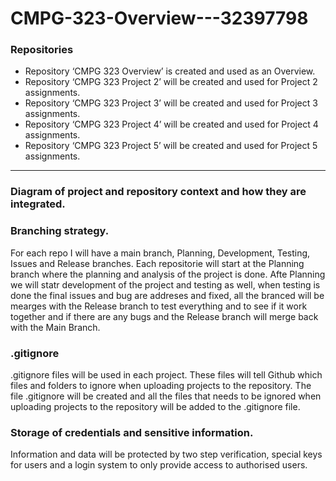 # CMPG-323-Overview---32397798
### Repositories
* Repository ‘CMPG 323 Overview’ is created and used as an Overview.
* Repository ‘CMPG 323 Project 2’ will be created and used for Project 2 assignments.
* Repository ‘CMPG 323 Project 3’ will be created and used for Project 3 assignments.
* Repository ‘CMPG 323 Project 4’ will be created and used for Project 4 assignments.
* Repository ‘CMPG 323 Project 5’ will be created and used for Project 5 assignments.

---
### Diagram of project and repository context and how they are integrated.

### Branching strategy.
For each repo I will have a main branch, Planning, Development, Testing, Issues and Release branches. Each repositorie will start at the Planning branch where the planning and analysis of the project is done. Afte Planning we will statr development of the project and testing as well, when testing is done the final issues and bug are addreses and fixed, all the branced will be mearges with the Release branch to test everything and to see if it work together and if there are any bugs and the Release branch will merge back with the Main Branch.
### .gitignore
.gitignore files will be used in each project.
These files will tell Github which files and folders to ignore when uploading projects to the repository.
The file .gitignore will be created and all the files that needs to be ignored when uploading projects to the repository will be added to the .gitignore file.

### Storage of credentials and sensitive information.
Information and data will be protected by two step verification, special keys for users and a login system
to only provide access to authorised users. 
